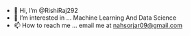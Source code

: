 - 👋 Hi, I’m @RishiRaj292
- 👀 I’m interested in ... Machine Learning And Data Science
- 📫 How to reach me ... email me at nahsorjar09@gmail.com


<!---
RishiRaj292/RishiRaj292 is a ✨ special ✨ repository because its `README.md` (this file) appears on your GitHub profile.
You can click the Preview link to take a look at your changes.
--->
